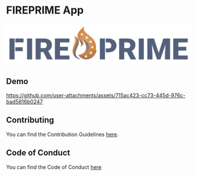 # FIREPRIME App
![](https://github.com/FIREPRIME-APP/.github/blob/main/media/FIREPRIME_Logo_A.png)

## Demo
https://github.com/user-attachments/assets/715ac423-cc73-445d-976c-bad5816b0247

## Contributing

You can find the Contribution Guidelines [here](https://github.com/MLS-Toobox/mls_toolbox/blob/main/CONTRIBUTING.md).

## Code of Conduct

You can find the Code of Conduct [here](https://github.com/MLSToolbox/.github/blob/main/CODE_OF_CONDUCT.md)
